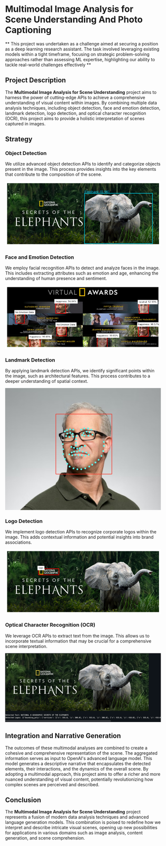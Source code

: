 # Multimodal Image Analysis for Scene Understanding And Photo Captioning

** This project was undertaken as a challenge aimed at securing a position as a deep learning research assistant. The task involved leveraging existing models within a tight timeframe, focusing on strategic problem-solving approaches rather than assessing ML expertise, highlighting our ability to tackle real-world challenges effectively **

## Project Description

The **Multimodal Image Analysis for Scene Understanding** project aims to harness the power of cutting-edge APIs to achieve a comprehensive understanding of visual content within images. By combining multiple data analysis techniques, including object detection, face and emotion detection, landmark detection, logo detection, and optical character recognition (OCR), this project aims to provide a holistic interpretation of scenes captured in images.

## Strategy

### Object Detection
We utilize advanced object detection APIs to identify and categorize objects present in the image. This process provides insights into the key elements that contribute to the composition of the scene.

![Object Detection](assets/object.png)

### Face and Emotion Detection
We employ facial recognition APIs to detect and analyze faces in the image. This includes extracting attributes such as emotion and age, enhancing the understanding of human presence and sentiment.

![Face and Emotion Detection](assets/faces_emotions.png)

### Landmark Detection
By applying landmark detection APIs, we identify significant points within the image, such as architectural features. This process contributes to a deeper understanding of spatial context.

![Landmark Detection](assets/landmark.png)

### Logo Detection
We implement logo detection APIs to recognize corporate logos within the image. This adds contextual information and potential insights into brand associations.

![Logo Detection](assets/logo.png)

### Optical Character Recognition (OCR)
We leverage OCR APIs to extract text from the image. This allows us to incorporate textual information that may be crucial for a comprehensive scene interpretation.

![Optical Character Recognition (OCR)](assets/text.png)

## Integration and Narrative Generation

The outcomes of these multimodal analyses are combined to create a cohesive and comprehensive representation of the scene. The aggregated information serves as input to OpenAI's advanced language model. This model generates a descriptive narrative that encapsulates the detected elements, their interactions, and the dynamics of the overall scene. By adopting a multimodal approach, this project aims to offer a richer and more nuanced understanding of visual content, potentially revolutionizing how complex scenes are perceived and described.

## Conclusion

The **Multimodal Image Analysis for Scene Understanding** project represents a fusion of modern data analysis techniques and advanced language generation models. This combination is poised to redefine how we interpret and describe intricate visual scenes, opening up new possibilities for applications in various domains such as image analysis, content generation, and scene comprehension.
